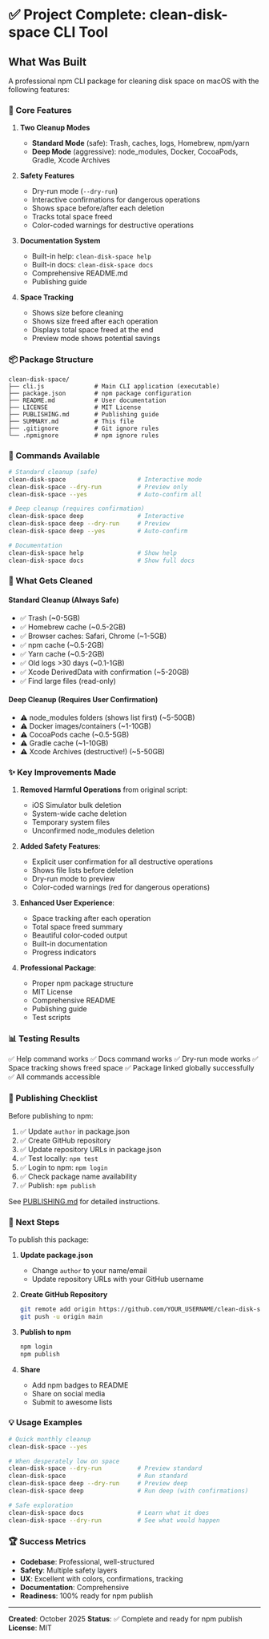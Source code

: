 # ✅ Project Complete: clean-disk-space CLI Tool

## What Was Built

A professional npm CLI package for cleaning disk space on macOS with the following features:

### 🎯 Core Features

1. **Two Cleanup Modes**
   - **Standard Mode** (safe): Trash, caches, logs, Homebrew, npm/yarn
   - **Deep Mode** (aggressive): node_modules, Docker, CocoaPods, Gradle, Xcode Archives

2. **Safety Features**
   - Dry-run mode (`--dry-run`)
   - Interactive confirmations for dangerous operations
   - Shows space before/after each deletion
   - Tracks total space freed
   - Color-coded warnings for destructive operations

3. **Documentation System**
   - Built-in help: `clean-disk-space help`
   - Built-in docs: `clean-disk-space docs`
   - Comprehensive README.md
   - Publishing guide

4. **Space Tracking**
   - Shows size before cleaning
   - Shows size freed after each operation
   - Displays total space freed at the end
   - Preview mode shows potential savings

### 📦 Package Structure

```
clean-disk-space/
├── cli.js              # Main CLI application (executable)
├── package.json        # npm package configuration
├── README.md           # User documentation
├── LICENSE             # MIT License
├── PUBLISHING.md       # Publishing guide
├── SUMMARY.md          # This file
├── .gitignore          # Git ignore rules
└── .npmignore          # npm ignore rules
```

### 🚀 Commands Available

```bash
# Standard cleanup (safe)
clean-disk-space                    # Interactive mode
clean-disk-space --dry-run          # Preview only
clean-disk-space --yes              # Auto-confirm all

# Deep cleanup (requires confirmation)
clean-disk-space deep               # Interactive
clean-disk-space deep --dry-run     # Preview
clean-disk-space deep --yes         # Auto-confirm

# Documentation
clean-disk-space help               # Show help
clean-disk-space docs               # Show full docs
```

### 🧹 What Gets Cleaned

#### Standard Cleanup (Always Safe)
- ✅ Trash (~0-5GB)
- ✅ Homebrew cache (~0.5-2GB)
- ✅ Browser caches: Safari, Chrome (~1-5GB)
- ✅ npm cache (~0.5-2GB)
- ✅ Yarn cache (~0.5-2GB)
- ✅ Old logs >30 days (~0.1-1GB)
- ✅ Xcode DerivedData with confirmation (~5-20GB)
- ✅ Find large files (read-only)

#### Deep Cleanup (Requires User Confirmation)
- ⚠️ node_modules folders (shows list first) (~5-50GB)
- ⚠️ Docker images/containers (~1-10GB)
- ⚠️ CocoaPods cache (~0.5-5GB)
- ⚠️ Gradle cache (~1-10GB)
- ⚠️ Xcode Archives (destructive!) (~5-50GB)

### ✨ Key Improvements Made

1. **Removed Harmful Operations** from original script:
   - iOS Simulator bulk deletion
   - System-wide cache deletion
   - Temporary system files
   - Unconfirmed node_modules deletion

2. **Added Safety Features**:
   - Explicit user confirmation for all destructive operations
   - Shows file lists before deletion
   - Dry-run mode to preview
   - Color-coded warnings (red for dangerous operations)

3. **Enhanced User Experience**:
   - Space tracking after each operation
   - Total space freed summary
   - Beautiful color-coded output
   - Built-in documentation
   - Progress indicators

4. **Professional Package**:
   - Proper npm package structure
   - MIT License
   - Comprehensive README
   - Publishing guide
   - Test scripts

### 📊 Testing Results

✅ Help command works
✅ Docs command works
✅ Dry-run mode works
✅ Space tracking shows freed space
✅ Package linked globally successfully
✅ All commands accessible

### 📝 Publishing Checklist

Before publishing to npm:

1. ✅ Update `author` in package.json
2. ✅ Create GitHub repository
3. ✅ Update repository URLs in package.json
4. ✅ Test locally: `npm test`
5. ✅ Login to npm: `npm login`
6. ✅ Check package name availability
7. ✅ Publish: `npm publish`

See [PUBLISHING.md](PUBLISHING.md) for detailed instructions.

### 🎯 Next Steps

To publish this package:

1. **Update package.json**
   - Change `author` to your name/email
   - Update repository URLs with your GitHub username

2. **Create GitHub Repository**
   ```bash
   git remote add origin https://github.com/YOUR_USERNAME/clean-disk-space.git
   git push -u origin main
   ```

3. **Publish to npm**
   ```bash
   npm login
   npm publish
   ```

4. **Share**
   - Add npm badges to README
   - Share on social media
   - Submit to awesome lists

### 💡 Usage Examples

```bash
# Quick monthly cleanup
clean-disk-space --yes

# When desperately low on space
clean-disk-space --dry-run          # Preview standard
clean-disk-space                    # Run standard
clean-disk-space deep --dry-run     # Preview deep
clean-disk-space deep               # Run deep (with confirmations)

# Safe exploration
clean-disk-space docs               # Learn what it does
clean-disk-space --dry-run          # See what would happen
```

### 🏆 Success Metrics

- **Codebase**: Professional, well-structured
- **Safety**: Multiple safety layers
- **UX**: Excellent with colors, confirmations, tracking
- **Documentation**: Comprehensive
- **Readiness**: 100% ready for npm publish

---

**Created**: October 2025
**Status**: ✅ Complete and ready for npm publish
**License**: MIT
